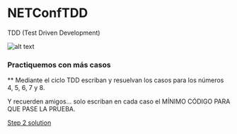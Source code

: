 # NETConfTDD

TDD (Test Driven Development)

![alt text](http://iwt2.org/wp-content/uploads/2015/06/tdd-logo-300x235.png)

### Practiquemos con más casos

** Mediante el ciclo TDD escriban y resuelvan los casos para los números 4, 5, 6, 7 y 8.

Y recuerden amigos... solo escriban en cada caso el MÍNIMO CÓDIGO PARA QUE PASE LA PRUEBA.

[Step 2 solution](https://github.com/luisfelipediaz/NETConfTDD/tree/Step2)
